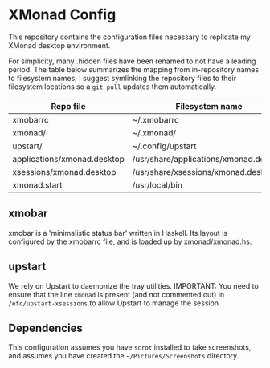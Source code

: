 XMonad Config
==============

This repository contains the configuration files necessary to
replicate my XMonad desktop environment.

For simplicity, many .hidden files have been renamed to not have a
leading period. The table below summarizes the mapping from
in-repository names to filesystem names; I suggest symlinking the
repository files to their filesystem locations so a `git pull` updates
them automatically.

| Repo file                   | Filesystem name                        |
| --------------------------- | -------------------------------------- |
| xmobarrc                    | ~/.xmobarrc                            |
| xmonad/                     | ~/.xmonad/                             |
| upstart/                    | ~/.config/upstart                      |
| applications/xmonad.desktop | /usr/share/applications/xmonad.desktop |
| xsessions/xmonad.desktop    | /usr/share/xsessions/xmonad.desktop    |
| xmonad.start                | /usr/local/bin                         |

xmobar
------

xmobar is a 'minimalistic status bar' written in Haskell. Its layout
is configured by the xmobarrc file, and is loaded up by
xmonad/xmonad.hs.

upstart
-------

We rely on Upstart to daemonize the tray utilities. IMPORTANT: You
need to ensure that the line `xmonad` is present (and not commented
out) in `/etc/upstart-xsessions` to allow Upstart to manage the
session.

Dependencies
------------

This configuration assumes you have `scrot` installed to take
screenshots, and assumes you have created the `~/Pictures/Screenshots`
directory.